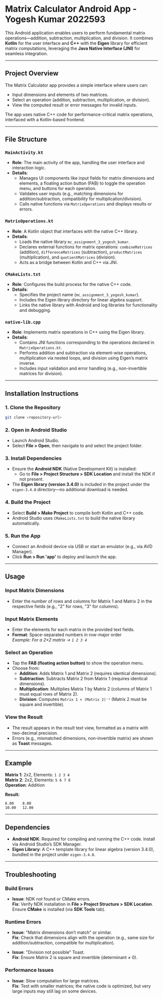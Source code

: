 # Matrix Calculator Android App - Yogesh Kumar 2022593

This Android application enables users to perform fundamental matrix operations—addition, subtraction, multiplication, and division. It combines **Kotlin** for the user interface and **C++** with the **Eigen** library for efficient matrix computations, leveraging the **Java Native Interface (JNI)** for seamless integration.

---

## Project Overview

The Matrix Calculator app provides a simple interface where users can:

- Input dimensions and elements of two matrices.
- Select an operation (addition, subtraction, multiplication, or division).
- View the computed result or error messages for invalid inputs.

The app uses native C++ code for performance-critical matrix operations, interfaced with a Kotlin-based frontend.

---

## File Structure

### `MainActivity.kt`
- **Role**: The main activity of the app, handling the user interface and interaction logic.
- **Details**:
  - Manages UI components like input fields for matrix dimensions and elements, a floating action button (FAB) to toggle the operation menu, and buttons for each operation.
  - Validates user inputs (e.g., matching dimensions for addition/subtraction, compatibility for multiplication/division).
  - Calls native functions via `MatrixOperations` and displays results or errors.

### `MatrixOperations.kt`
- **Role**: A Kotlin object that interfaces with the native C++ library.
- **Details**:
  - Loads the native library `mc_assignment_3_yogesh_kumar`.
  - Declares external functions for matrix operations: `combineMatrices` (addition), `differenceMatrices` (subtraction), `productMatrices` (multiplication), and `quotientMatrices` (division).
  - Acts as a bridge between Kotlin and C++ via JNI.

### `CMakeLists.txt`
- **Role**: Configures the build process for the native C++ code.
- **Details**:
  - Specifies the project name (`mc_assignment_3_yogesh_kumar`).
  - Includes the Eigen library directory for linear algebra support.
  - Links the native library with Android and log libraries for functionality and debugging.

### `native-lib.cpp`
- **Role**: Implements matrix operations in C++ using the Eigen library.
- **Details**:
  - Contains JNI functions corresponding to the operations declared in `MatrixOperations.kt`.
  - Performs addition and subtraction via element-wise operations, multiplication via nested loops, and division using Eigen’s matrix inverse.
  - Includes input validation and error handling (e.g., non-invertible matrices for division).

---

## Installation Instructions

### 1. Clone the Repository

```bash
git clone <repository-url>
```

### 2. Open in Android Studio

- Launch Android Studio.
- Select **File > Open**, then navigate to and select the project folder.

### 3. Install Dependencies

- Ensure the **Android NDK** (Native Development Kit) is installed:
  - Go to **File > Project Structure > SDK Location** and install the NDK if not present.
- The **Eigen library (version 3.4.0)** is included in the project under the `eigen-3.4.0` directory—no additional download is needed.

### 4. Build the Project

- Select **Build > Make Project** to compile both Kotlin and C++ code.
- Android Studio uses `CMakeLists.txt` to build the native library automatically.

### 5. Run the App

- Connect an Android device via USB or start an emulator (e.g., via AVD Manager).
- Click **Run > Run 'app'** to deploy and launch the app.

---

## Usage

### Input Matrix Dimensions

- Enter the number of rows and columns for Matrix 1 and Matrix 2 in the respective fields (e.g., "2" for rows, "3" for columns).

### Input Matrix Elements

- Enter the elements for each matrix in the provided text fields.
- **Format**: Space-separated numbers in row-major order  
  _Example: For a 2×2 matrix → `1 2 3 4`_

### Select an Operation

- Tap the **FAB (floating action button)** to show the operation menu.
- Choose from:
  - **Addition**: Adds Matrix 1 and Matrix 2 (requires identical dimensions).
  - **Subtraction**: Subtracts Matrix 2 from Matrix 1 (requires identical dimensions).
  - **Multiplication**: Multiplies Matrix 1 by Matrix 2 (columns of Matrix 1 must equal rows of Matrix 2).
  - **Division**: Computes `Matrix 1 × (Matrix 2)⁻¹` (Matrix 2 must be square and invertible).

### View the Result

- The result appears in the result text view, formatted as a matrix with two-decimal precision.
- Errors (e.g., mismatched dimensions, non-invertible matrix) are shown as **Toast** messages.

---

## Example

**Matrix 1**: 2x2, Elements: `1 2 3 4`  
**Matrix 2**: 2x2, Elements: `5 6 7 8`  
**Operation**: Addition

**Result:**

```
6.00    8.00
10.00   12.00
```

---

## Dependencies

- **Android NDK**: Required for compiling and running the C++ code. Install via Android Studio’s SDK Manager.
- **Eigen Library**: A C++ template library for linear algebra (version 3.4.0), bundled in the project under `eigen-3.4.0`.

---

## Troubleshooting

### Build Errors

- **Issue**: NDK not found or CMake errors.  
  **Fix**: Verify NDK installation in **File > Project Structure > SDK Location**. Ensure **CMake** is installed (via **SDK Tools** tab).

### Runtime Errors

- **Issue**: "Matrix dimensions don’t match" or similar.  
  **Fix**: Check that dimensions align with the operation (e.g., same size for addition/subtraction, compatible for multiplication).

- **Issue**: "Division not possible" Toast.  
  **Fix**: Ensure Matrix 2 is square and invertible (determinant ≠ 0).

### Performance Issues

- **Issue**: Slow computation for large matrices.  
  **Fix**: Test with smaller matrices; the native code is optimized, but very large inputs may still lag on some devices.